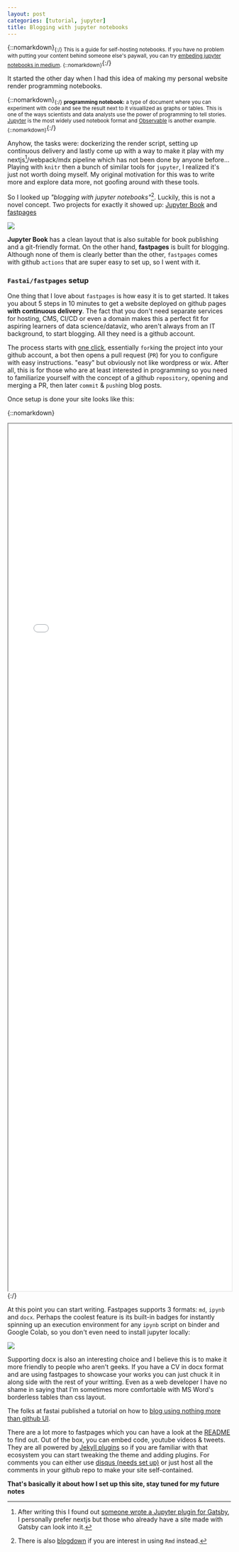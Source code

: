 ```yaml
---
layout: post
categories: [tutorial, jupyter]
title: Blogging with jupyter notebooks
---
```


{::nomarkdown}<sub>{:/}
This is a guide for self-hosting notebooks. If you have no problem with putting your content behind someone else's paywall, you can try [embeding jupyter notebooks in medium](https://medium.com/ai-in-plain-english/how-to-embed-code-or-jupyter-notebook-in-medium-7464411217e7).
{::nomarkdown}</sub>{:/}

It started the other day when I had this idea of making my personal website render programming notebooks.

{::nomarkdown}<sub>{:/}
**programming notebook:** a type of document where you can experiment with code and see the result next to it visuallized as graphs or tables. This is one of the ways scientists and data analysts use the power of programming to tell stories. [Jupyter](https://jupyter.org) is the most widely used notebook format and [Observable](https://observablehq.com/explore) is another example.
{::nomarkdown}</sub>{:/}

Anyhow, the tasks were: dockerizing the render script, setting up continuous delivery and lastly come up with a way to make it play with my nextjs[^1]/webpack/mdx pipeline which has not been done by anyone before... Playing with `knitr` then a bunch of similar tools for `jupyter`, I realized it's just not worth doing myself. My original motivation for this was to write more and explore data more, not goofing around with these tools.

So I looked up *"blogging with jupyter notebooks"*[^2]. Luckily, this is not a novel concept. Two projects for exactly it showed up: [Jupyter Book](https://jupyterbook.org) and [fastpages](https://github.com/fastai/fastpages)

![]({{site.baseurl}}/images/diagram.png)

**Jupyter Book** has a clean layout that is also suitable for book publishing and a git-friendly format. On the other hand, **fastpages** is built for blogging. Although none of them is clearly better than the other, `fastpages` comes with github `actions` that are super easy to set up, so I went with it.

### `Fastai/fastpages` setup

One thing that I love about `fastpages` is how easy it is to get started. It takes you about 5 steps in 10 minutes to get a website deployed on github pages **with continuous delivery**. The fact that you don't need separate services for hosting, CMS, CI/CD or even a domain makes this a perfect fit for aspiring learners of data science/dataviz, who aren't always from an IT background, to start blogging. All they need is a github account.

The process starts with [one click](https://github.com/fastai/fastpages#setup-instructions), essentially `fork`ing the project into your github account, a bot then opens a pull request (`PR`) for you to configure with easy instructions. "easy" but obviously not like wordpress or wix. After all, this is for those who are at least interested in programming so you need to familiarize yourself with the concept of a github `repository`, opening and merging a PR, then later `commit` & `push`ing blog posts.

Once setup is done your site looks like this:

{::nomarkdown}
<iframe style=width:100%;height:50%;min-height:315px src=//fastpages.fast.ai/fastpages/jupyter/2020/02/21/introducing-fastpages.html></iframe>
{:/}

At this point you can start writing. Fastpages supports 3 formats: `md`, `ipynb` and `docx`. Perhaps the coolest feature is its built-in badges for instantly spinning up an execution environment for any `ipynb` script on binder and Google Colab, so you don't even need to install jupyter locally:

![]({{site.baseurl}}/images/binder_colab.png)

Supporting docx is also an interesting choice and I believe this is to make it more friendly to people who aren't geeks. If you have a CV in docx format and are using fastpages to showcase your works you can just chuck it in along side with the rest of your writting. Even as a web developer I have no shame in saying that I'm sometimes more comfortable with MS Word's borderless tables than css layout.

The folks at fastai published a tutorial on how to [blog using nothing more than github UI](https://www.fast.ai/2020/01/16/fast_template/).

There are a lot more to fastpages which you can have a look at the [README](https://github.com/fastai/fastpages) to find out. Out of the box, you can embed code, youtube videos & tweets. They are all powered by [Jekyll plugins](https://github.com/planetjekyll/awesome-jekyll-plugins) so if you are familiar with that ecosystem you can start tweaking the theme and adding plugins. For comments you can either use [disqus (needs set up)](https://desiredpersona.com/disqus-comments-jekyll/) or just host all the comments in your github repo to make your site self-contained.

**That's basically it about how I set up this site, stay tuned for my future notes**

[^1]: After writing this I found out [someone wrote a Jupyter plugin for Gatsby](https://gatsby-contrib.github.io/gatsby-transformer-ipynb/Three-Body%20Problem), I personally prefer nextjs but those who already have a site made with Gatsby can look into it.

[^2]: There is also [blogdown](https://bookdown.org/yihui/blogdown) if you are interest in using `Rmd` instead.
